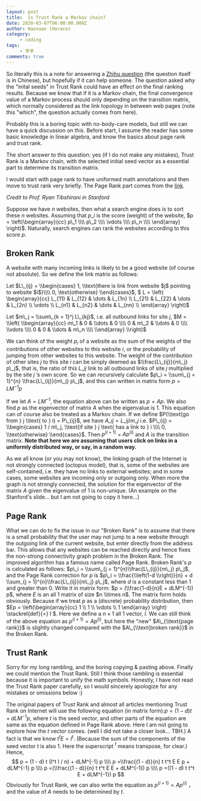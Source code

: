 ```yaml
---
layout: post
title:  Is Trust Rank a Markov chain?
date: 2020-03-07T06:00:00.000Z
author: Haoxuan (Horace)
category:
     - coding
tags:
     - 学术
comments: true
---
```


So literally this is a note for answering a [Zhihu question](https://www.zhihu.com/question/373709342) (the question itself is in Chinese), but hopefully if it can help someone. The question asked why the "inital seeds" in Trust Rank could have an effect on the final ranking results. Because we know that if it is a Markov chain, the final convergence value of a Markov process should only depending on the transition matrix, which normally considered as the link topology in between web pages (note this "which", the question actually comes from here).

Probably this is a boring topic with no-body-care models, but still we can have a quick discussion on this. Before start, I assume the reader has some basic knowledge in linear algebra, and know the basics about page rank and trust rank.

The short answer to this question: yes (if I do not make any mistakes), Trust Rank is a Markov chain, with the selected initial seed vector as a essential part to determine its transition matrix. 

I would start with page rank to have uniformed math annotations and then move to trust rank very briefly. The Page Rank part comes from the [link](http://statweb.stanford.edu/~tibs/sta306bfiles/pagerank/ryan/01-24-pr.pdf). 

*Credit to Prof. Ryan Tibshirani in Stanford*

Suppose we have $n$ websites, then what a search engine does is to sort these $n$ websites. Assuming that $p\_i$ is the score (weight) of the website, $p = \left(\begin{array}{cc} p\_1 \\\\ p\_2 \\\\ \vdots \\\\ p\_n \\\\ \end{array} \right)$. Naturally, search engines can rank the websites according to this score $p$.

## Broken Rank

A website with many incoming links is likely to be a good website (of course not absolute). So we define the link matrix as follows:

Let  $L\_{ij} = \\begin{cases}     1, \\text{there is link from website $j$ pointing to website $i$}\\\\     0, \text{otherwise} \\end{cases}$,
$ L =  \\left( \\begin{array}{cc} L\_{11} & L\_{12} &  \\dots & L\_{1n} \\\\ L\_{21} & L\_{22} &  \\dots & L\_{2n} \\\\ \\vdots \\\\ L\_{n1} & L\_{n2} &  \\dots & L\_{nn} \\\\ \\end{array} \\right)$

Let $m\_j = \\sum\_{k = 1}^j L\_{kj}$, i.e. all outbound links for site $j$, $M =  \\left(   \\begin{array}{cc} m\_1 & 0 &  \\dots & 0 \\\\ 0 & m\_2 &  \\dots & 0 \\\\ \\vdots \\\\ 0 & 0 &  \\dots & m\_n \\\\ \\end{array} \\right)$

We can think of the weight $p_i$ of a website as the sum of the weights of the contributions of other websites to this website $i$, or the probability of jumping from other websites to this website. The weight of the contribution of other sites $j$ to this site $i$ can be simply deemed as $\\frac{L\_{ij}}{m\_j} p\_j$, that is, the ratio of this $L\_{ij}$ link to all outbound links of site $j$ multiplied by the site $j$ ’s own score. So we can recursively calculate $p\_i = \\sum\_{j = 1}^{n} \\frac{L\_{ij}}{m\_j} p\_j$, and this can written in matrix form $p = LM^{-1} p$

If we let $A = LM^{-1}$, the equation above can be written as $p = Ap$. We also find $p$ as the eigenvector of matrix $A$ when the eigenvalue is $1$. This equation can of course also be treated as a Markov chain. If we define $P(\\text{go from } j \\text{ to } i) = P\_{ij}$, we have $A\_ {ij} = L\_{ij} / m\_j$ i.e. $P\_{ij} = \\begin{cases} 1 / m\_j, \\text{if site } j \text{ has a link to } i \\\\ 0, \\text{otherwise} \\end{cases}$. Then $p^{(i + 1)}$ = $Ap^{(i)}$ and $A$ is the transition matrix. **Note that here we are assuming that users click on links in a uniformly distributed way, or say, in a random way.**

As we all know (or you may not know), the linking graph of the Internet is not strongly connected (octopus model), that is, some of the websites are self-contained, i.e. they have no links to external websites; and in some cases, some websites are incoming only or outgoing only. When more the graph is not strongly connected, the solution for the eigenvector of the matrix $A$ given the eigenvalue of 1 is non-unique. (An example on the Stanford's slide... but I am not going to copy it here...)

## Page Rank
What we can do to fix the issue in our "Broken Rank" is to assume that there is a small probability that the user may not jump to a new website through the outgoing link of the current website, but enter directly from the address bar. This allows that any websites can be reached directly and hence fixes the non-strong connectivity graph problem in the Broken Rank. The improved algorithm has a famous name called Page Rank. Broken Rank's $p$ is calculated as follows: $p\_i = \\sum\_{j = 1}^{n}\\frac{L\_{ij}}{m\_j} p\_j$, and the Page Rank correction for $p$ is $p\_i = \\frac{\\left(1-d \\right)}{n} + d \\sum_{j = 1}^{n}\\frac{L\_{ij}}{m\_j} p\_j$, where $d$ is a constant less than $1$ and greater than $0$. Write it in matrix form: $p = (\\frac{1-d}{n}E + dLM^{-1}) p$, where $E$ is an all $1$ matrix of size $n \\times n$. The matrix form holds obviously. Because if we treat $p$ as a (discrete) probability distribution, then $Ep = \\left(\\begin{array}{cc} 1 \\\\ 1 \\\\ \\vdots \\\\ 1 \\end{array} \\right) \\stackrel{def}{=} I $. Here we define a $n \times 1$ all $1$ vector, $I$.
We can still think of the above equation as $p^{(i + 1)} = Ap^{(i)}$, but here the "new" $A\_{\\text{page rank}}$ is slightly changed compared with the $A\_{\\text{broken rank}}$ in the Broken Rank.

## Trust Rank
Sorry for my long rambling, and the boring copying & pasting above.  Finally we could mention the Trust Rank. Still I think those rambling is essential because it is important to unify the math symbols. Honestly, I have not read the Trust Rank paper carefully, so I would sincerely apologize for any mistakes or omissions below :)

The original papers of Trust Rank and almost all articles mentioning Trust Rank on Internet will use the following equation (in matrix form):$p = (1-d)t + dLM^{-1} p$, where $t$ is the seed vector, and other parts of the equation are same as the equation defined in Page Rank above. Here I am not going to explore how the $t$ vector comes. (well I did not take a closer look... TBH.)
A fact is that we know $t^{t} E = I^{t}$. (Because the sum of the components of the seed vector $t$ is also $1$. Here the superscript $^{t}$ means transpose, for clear.)
Hence,
$$ 
p = (1 - d) t (I^t I / n) + dLM^{-1} p \\\\ 
p =\\frac{(1 - d)}{n} t t^t E E p + dLM^{-1} p \\\\ 
p =(\\frac{(1 - d)}{n} t t^t E E  + dLM^{-1}) p \\\\  
p =((1 - d) t t^t E + dLM^{-1}) p 
$$ 
Obviously for Trust Rank, we can also write the equation as $p^{(i + 1)}= A p^{(i)}$ ，and the value of $A$ needs to be determined by $t$.